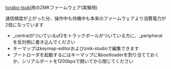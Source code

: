 
[torabo-tsuki](https://github.com/sekigon-gonnoc/torabo-tsuki)用のZMKファームウェア(実験用)

通信頻度が上がった分、操作中も待機中も本来のファームウェアより消費電力が2倍になっています

* _centralがついているuf2をトラックボールがついている方に、_peripheralを反対側に書き込んでください
* キーマップはkeymap-editorおよびzmk-studioで編集できます
* ブートローダを起動するにはキーマップに&bootloaderを割り当てておくか、シリアルポートを1200bpsで開いてから閉じてください
